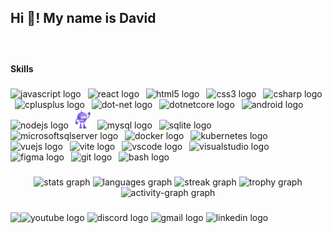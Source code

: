 <h2 align="left">Hi 👋! My name is David</h2>

###

<br clear="both">

<h4 align="left">Skills</h4>

###

<div align="left">
  <img src="https://cdn.simpleicons.org/javascript/F7DF1E" height="30" alt="javascript logo"  />
  <img width="3" />
  <img src="https://cdn.jsdelivr.net/gh/devicons/devicon/icons/react/react-original.svg" height="30" alt="react logo"  />
  <img width="3" />
  <img src="https://cdn.jsdelivr.net/gh/devicons/devicon/icons/html5/html5-original.svg" height="30" alt="html5 logo"  />
  <img width="3" />
  <img src="https://cdn.jsdelivr.net/gh/devicons/devicon/icons/css3/css3-original.svg" height="30" alt="css3 logo"  />
  <img width="3" />
  <img src="https://skillicons.dev/icons?i=cs" height="30" alt="csharp logo"  />
  <img width="3" />
  <img src="https://skillicons.dev/icons?i=cpp" height="30" alt="cplusplus logo"  />
  <img width="3" />
  <img src="https://skillicons.dev/icons?i=dotnet" height="30" alt="dot-net logo"  />
  <img width="3" />
  <img src="https://cdn.jsdelivr.net/gh/devicons/devicon/icons/dotnetcore/dotnetcore-original.svg" height="30" alt="dotnetcore logo"  />
  <img width="3" />
  <img src="https://cdn.simpleicons.org/android/3DDC84" height="30" alt="android logo"  />
  <img width="3" />
  <img src="https://cdn.simpleicons.org/nodedotjs/339933" height="30" alt="nodejs logo"  />
  <img width="3" />
  <img src="https://github.com/davomelkumyan40/davomelkumyan40/blob/main/dotnet_bot.svg" height="30" alt="git logo"  />
  <img width="3" />
  <img src="https://cdn.simpleicons.org/mysql/4479A1" height="30" alt="mysql logo"  />
  <img width="3" />
  <img src="https://skillicons.dev/icons?i=sqlite" height="30" alt="sqlite logo"  />
  <img width="3" />
  <img src="https://cdn.jsdelivr.net/gh/devicons/devicon/icons/microsoftsqlserver/microsoftsqlserver-plain.svg" height="30" alt="microsoftsqlserver logo"  />
  <img width="3" />
  <img src="https://skillicons.dev/icons?i=docker" height="30" alt="docker logo"  />
  <img width="3" />
  <img src="https://skillicons.dev/icons?i=kubernetes" height="30" alt="kubernetes logo"  />
  <img width="3" />
  <img src="https://cdn.simpleicons.org/vuedotjs/4FC08D" height="30" alt="vuejs logo"  />
  <img width="3" />
  <img src="https://cdn.simpleicons.org/vite/646CFF" height="30" alt="vite logo"  />
  <img width="3" />
  <img src="https://cdn.jsdelivr.net/gh/devicons/devicon/icons/vscode/vscode-original.svg" height="30" alt="vscode logo"  />
  <img width="3" />
  <img src="https://cdn.jsdelivr.net/gh/devicons/devicon/icons/visualstudio/visualstudio-plain.svg" height="30" alt="visualstudio logo"  />
  <img width="3" />
  <img src="https://cdn.jsdelivr.net/gh/devicons/devicon/icons/figma/figma-original.svg" height="30" alt="figma logo"  />
  <img width="3" />
  <img src="https://skillicons.dev/icons?i=git" height="30" alt="git logo"  />
  <img width="3" />
  <img src="https://cdn.simpleicons.org/gnubash/4EAA25" height="30" alt="bash logo"  />
</div>

###

<div align="center">
  <img src="https://github-readme-stats.vercel.app/api?username=davomelkumyan40&hide_title=false&hide_rank=false&show_icons=true&include_all_commits=true&count_private=true&disable_animations=false&theme=dracula&locale=en&hide_border=true&order=1" height="150" alt="stats graph"  />
  <img src="https://github-readme-stats.vercel.app/api/top-langs?username=davomelkumyan40&locale=en&hide_title=false&layout=compact&card_width=320&langs_count=5&theme=dracula&hide_border=true&order=2" height="150" alt="languages graph"  />
  <img src="https://streak-stats.demolab.com?user=davomelkumyan40&locale=en&mode=daily&theme=dracula&hide_border=true&border_radius=5&order=3" height="150" alt="streak graph"  />
  <img src="https://github-profile-trophy.vercel.app?username=davomelkumyan40&theme=dracula&column=-1&row=1&margin-w=8&margin-h=8&no-bg=false&no-frame=true&order=4" height="150" alt="trophy graph"  />
  <img src="https://github-readme-activity-graph.vercel.app/graph?username=davomelkumyan40&radius=16&theme=dracula&area=true&order=5&hide_border=true" height="400" alt="activity-graph graph"  />
</div>

###

<img align="left" height="170" src="https://media4.giphy.com/media/v1.Y2lkPTc5MGI3NjExeGx5OHR0dGRjZmVzczlwZ3BtdGZyNG4wY2E2eG1iZmxhdmJidzk2biZlcD12MV9pbnRlcm5hbF9naWZfYnlfaWQmY3Q9Zw/A6aHBCFqlE0Rq/giphy.webp"  />

###

<div align="left">
  <img src="https://img.shields.io/static/v1?message=Youtube&logo=youtube&label=&color=FF0000&logoColor=white&labelColor=&style=for-the-badge" height="50" alt="youtube logo"  />
  <img src="https://img.shields.io/static/v1?message=Discord&logo=discord&label=&color=7289DA&logoColor=white&labelColor=&style=for-the-badge" height="50" alt="discord logo"  />
  <img src="https://img.shields.io/static/v1?message=Gmail&logo=gmail&label=&color=D14836&logoColor=white&labelColor=&style=for-the-badge" height="50" alt="gmail logo"  />
  <img src="https://img.shields.io/static/v1?message=LinkedIn&logo=linkedin&label=&color=0077B5&logoColor=white&labelColor=&style=for-the-badge" height="50" alt="linkedin logo"  />
</div>

###
